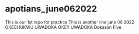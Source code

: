 # apotians_june062022
This is our 1st repo for practice
This is another line
june 06 2022
OKECHUKWU UWADOKA
OKEY UWADOKA
Dokason Five
